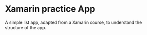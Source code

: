 # Xamarin practice App

A simple list app, adapted from a Xamarin course, to understand the structure of the app.

